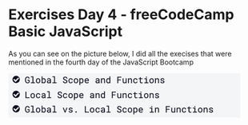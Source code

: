 # Exercises Day 4 - freeCodeCamp Basic JavaScript

As you can see on the picture below, I did all the execises that were mentioned in the fourth day of the JavaScript Bootcamp

![Basic JavaScript exercises part 1][image1]

[image1]: images/image1.png
"Image 1"
